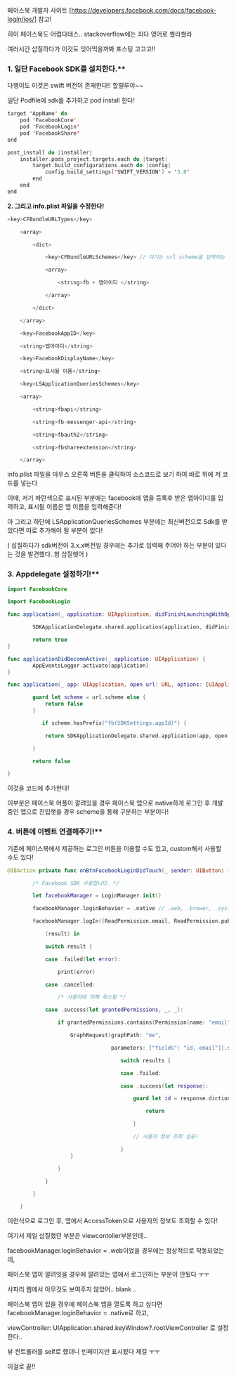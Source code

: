 페이스북 개발자 사이트 [<https://developers.facebook.com/docs/facebook-login/ios/>] 참고!

히이 페이스북도 어렵다데스..  stackoverflow에는 죄다 영어로 쏼라쏼라 

여러시간 삽질하다가 이것도 잊어먹을까봐 포스팅 고고고!!



### 1. 일단 Facebook SDK를 설치한다.**

다행이도 이것은 swift 버전이 존재한다!!  할렐루야~~

일단 Podfile에  sdk를 추가하고 pod install 한다!

```swift
target 'AppName' do
	pod 'FacebookCore'
	pod 'FacebookLogin'
	pod 'FacebookShare'
end

post_install do |installer|
	installer.pods_project.targets.each do |target|
		target.build_configurations.each do |config|
			config.build_settings['SWIFT_VERSION'] = '3.0'
		end
	end
end

```



**2. 그리고 info.plist 파일을 수정한다!**

```swift
<key>CFBundleURLTypes</key>

	<array>

		<dict>

			<key>CFBundleURLSchemes</key> // 여기는 url scheme을 입력하는 부분!

			<array>

				<string>fb + 앱아이디 </string>

			</array>

		</dict>

	</array>

	<key>FacebookAppID</key>

	<string>앱아이디</string>

	<key>FacebookDisplayName</key>

	<string>표시될 이름</string>

	<key>LSApplicationQueriesSchemes</key>

	<array>

		<string>fbapi</string>

		<string>fb-messenger-api</string>

		<string>fbauth2</string>

		<string>fbshareextension</string>

	</array>

```



info.plist 파일을 마우스 오른쪽 버튼을 클릭하여 소스코드로 보기 하여 </dict> 바로 위에 저 코드를 넣는다

이때, 저기 파란색으로 표시된 부분에는 facebook에 앱을 등록후 받은 앱아이디를 입력하고, 표시될 이름은 앱 이름을 입력해준다!

아 그리고 하단에 LSApplicationQueriesSchemes  부분에는 최신버전으로 Sdk를 받았다면 따로 추가해야 될 부분이 없다!

( 삽질하다가 sdk버전이 3.x.x버전일 경우에는 추가로 입력해 주어야 하는 부분이 있다는 것을 발견했다..힝 삽질햇어 )



### 3. Appdelegate 설정하기!**

```swift
import FacebookCore

import FacebookLogin

func application(_ application: UIApplication, didFinishLaunchingWithOptions launchOptions: [UIApplicationLaunchOptionsKey: Any]?) -> Bool {

		SDKApplicationDelegate.shared.application(application, didFinishLaunchingWithOptions: launchOptions)

		return true
}

func applicationDidBecomeActive(_ application: UIApplication) {
		AppEventsLogger.activate(application)
}

func application(_ app: UIApplication, open url: URL, options: [UIApplicationOpenURLOptionsKey : Any] = [:]) -> Bool {

		guard let scheme = url.scheme else {
			return false
		}

	       if scheme.hasPrefix("fb(SDKSettings.appId)") {

			return SDKApplicationDelegate.shared.application(app, open: url, options: options)

		}

		return false

}

```



이것을 코드에 추가한다!

이부분은 페이스북 어플이 깔려있을 경우 페이스북 앱으로 native하게 로그인 후 개발중인 앱으로 진입햇을 경우 scheme을 통해 구분하는 부분이다!



### 4. 버튼에 이벤트 연결해주기!**

기존에 페이스북에서 제공하는 로그인 버튼을 이용할 수도 있고, custom해서 사용할 수도 있다!

```swift
@IBAction private func onBtnFacebookLoginDidTouch(_ sender: UIButton) {

		/* Facebook SDK 사용합니다. */

		let facebookManager = LoginManager.init()

		facebookManager.loginBehavior = .native // .web, .brower, .systemAccount

		facebookManager.logIn([ReadPermission.email, ReadPermission.publicProfile], viewController: UIApplication.shared.keyWindow?.rootViewController) {

			(result) in

			switch result {

			case .failed(let error):

				print(error)

			case .cancelled:

				/* 사용자에 의해 취소됨 */

			case .success(let grantedPermissions, _, _):

				if grantedPermissions.contains(Permission(name: "email")) && grantedPermissions.contains(Permission(name: "public_profile")) {

					GraphRequest(graphPath: "me",

					             parameters: ["fields": "id, email"]).start { (response, results) -> Void in

									switch results {

									case .failed:

									case .success(let response):

										guard let id = response.dictionaryValue?["id"] as? String, let email = response.dictionaryValue?["email"] as? String else {

											return

										}

                                        // 사용자 정보 조회 성공!

									}
					}

				}

			}

		}

	}

```



이런식으로 로그인 후, 앱에서  AccessToken으로 사용자의 정보도 조회할 수 있다!

여기서 제일 삽질했던 부분은 viewcontoller부분인데..

facebookManager.loginBehavior = .web이었을 경우에는 정상적으로 작동되었는데,

페이스북 앱이 깔려잇을 경우에 깔려있는 앱에서 로그인하는 부분이 안됬다 ㅜㅜ 

사파리 웹에서 아무것도 보여주지 않았어.. blank ..

페이스북 앱이 있을 경우에 페이스북 앱을 열도록 하고 싶다면 facebookManager.loginBehavior = .native로 하고,

viewController: UIApplication.shared.keyWindow?.rootViewController  로 설정한다..

뷰 컨트롤러를 self로 했더니 빈페이지만 표시됬다 제길 ㅜㅜ

이걸로 끝!! 

